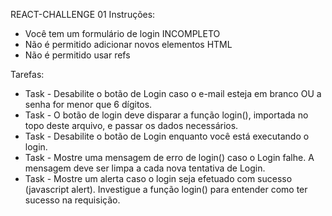 REACT-CHALLENGE 01
 Instruções:
 * Você tem um formulário de login INCOMPLETO
 * Não é permitido adicionar novos elementos HTML
 * Não é permitido usar refs

 Tarefas:
 - Task - Desabilite o botão de Login caso o e-mail esteja em branco OU a senha for menor que 6 dígitos.
 - Task - O botão de login deve disparar a função login(), importada no topo deste arquivo, e passar os dados necessários.
 - Task - Desabilite o botão de Login enquanto você está executando o login.
 - Task - Mostre uma mensagem de erro de login() caso o Login falhe. A mensagem deve ser limpa a cada nova tentativa de Login.
 - Task - Mostre um alerta caso o login seja efetuado com sucesso (javascript alert). Investigue a função login() para entender como ter sucesso na requisição.

